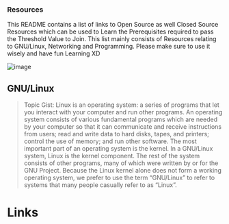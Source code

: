 ### Resources
This README contains a list of links to Open Source as well Closed Source Resources which can be used to Learn the Prerequisites required to pass the Threshold Value to Join. This list mainly consists of Resources relating to GNU/Linux, Networking and Programming. Please make sure to use it wisely and have fun Learning XD

![image](https://user-images.githubusercontent.com/96528048/204172358-5f4db78b-2de6-4604-8514-f4bd1aa99184.png)

## GNU/Linux

> Topic Gist:  Linux is an operating system: a series of programs that let you interact with your computer and run other programs. An operating system consists of various fundamental programs which are needed by your computer so that it can communicate and receive instructions from users; read and write data to hard disks, tapes, and printers; control the use of memory; and run other software. The most important part of an operating system is the kernel. In a GNU/Linux system, Linux is the kernel component. The rest of the system consists of other programs, many of which were written by or for the GNU Project. Because the Linux kernel alone does not form a working operating system, we prefer to use the term “GNU/Linux” to refer to systems that many people casually refer to as “Linux”. 

# Links
